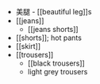 - 美腿 - [[beautiful leg]]s
- [[jeans]]
    - [[jeans shorts]]
- [[shorts]]; hot pants
- [[skirt]]
- [[trousers]]
    - [[black trousers]]
    - light grey trousers

